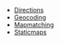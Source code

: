 * [Directions](directions.md)
* [Geocoding](geocoding.md)
* [Mapmatching](mapmatching.md)
* [Staticmaps](static_maps.md)
